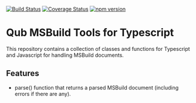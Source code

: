 [![Build Status](https://travis-ci.org/danschultequb/qub-typescript-msbuild.svg?branch=master)](https://travis-ci.org/danschultequb/qub-typescript-msbuild)
[![Coverage Status](https://coveralls.io/repos/github/danschultequb/qub-typescript-msbuild/badge.svg?branch=master)](https://coveralls.io/github/danschultequb/qub-typescript-msbuild?branch=master)
[![npm version](https://badge.fury.io/js/qub-msbuild.svg)](https://badge.fury.io/js/qub-msbuild)

# Qub MSBuild Tools for Typescript

This repository contains a collection of classes and functions for Typescript and Javascript for handling MSBuild documents.

## Features

- parse() function that returns a parsed MSBuild document (including errors if there are any).